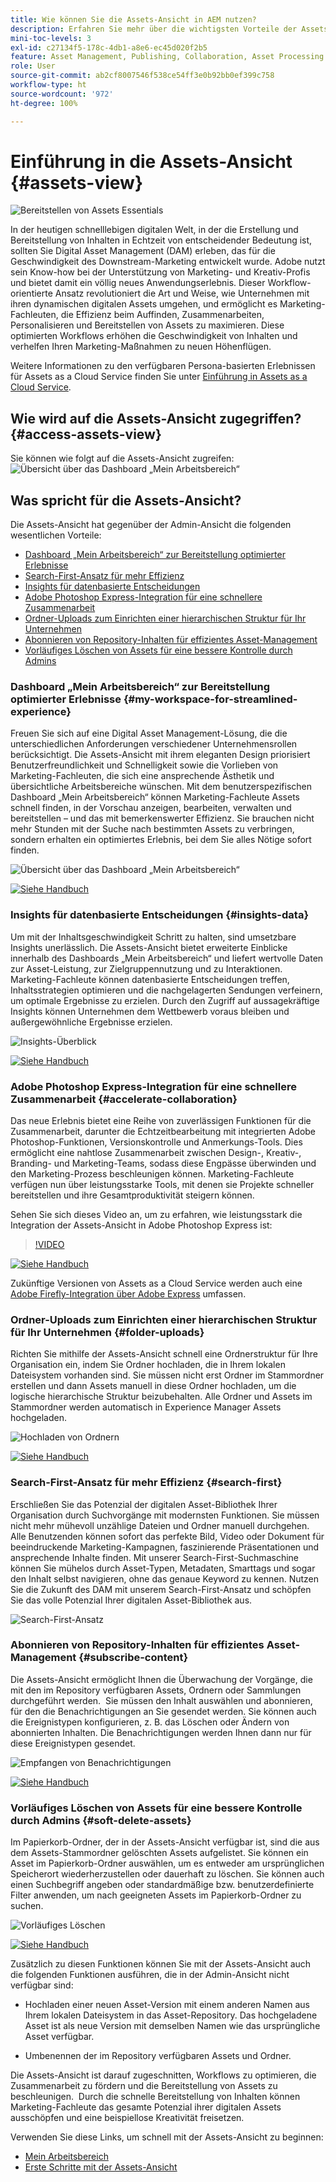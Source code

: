 ```yaml
---
title: Wie können Sie die Assets-Ansicht in AEM nutzen?
description: Erfahren Sie mehr über die wichtigsten Vorteile der Assets-Ansicht in AEM.  Adobe nutzt sein Know-how bei der Unterstützung von Marketing- und Kreativ-Profis und bietet damit ein völlig neues Anwendungserlebnis.
mini-toc-levels: 3
exl-id: c27134f5-178c-4db1-a8e6-ec45d020f2b5
feature: Asset Management, Publishing, Collaboration, Asset Processing
role: User
source-git-commit: ab2cf8007546f538ce54ff3e0b92bb0ef399c758
workflow-type: ht
source-wordcount: '972'
ht-degree: 100%

---
```


# Einführung in die Assets-Ansicht {#assets-view}

![Bereitstellen von Assets Essentials](assets/banner-image.jpg)

In der heutigen schnelllebigen digitalen Welt, in der die Erstellung und Bereitstellung von Inhalten in Echtzeit von entscheidender Bedeutung ist, sollten Sie Digital Asset Management (DAM) erleben, das für die Geschwindigkeit des Downstream-Marketing entwickelt wurde. Adobe nutzt sein Know-how bei der Unterstützung von Marketing- und Kreativ-Profis und bietet damit ein völlig neues Anwendungserlebnis. Dieser Workflow-orientierte Ansatz revolutioniert die Art und Weise, wie Unternehmen mit ihren dynamischen digitalen Assets umgehen, und ermöglicht es Marketing-Fachleuten, die Effizienz beim Auffinden, Zusammenarbeiten, Personalisieren und Bereitstellen von Assets zu maximieren. Diese optimierten Workflows erhöhen die Geschwindigkeit von Inhalten und verhelfen Ihren Marketing-Maßnahmen zu neuen Höhenflügen.

Weitere Informationen zu den verfügbaren Persona-basierten Erlebnissen für Assets as a Cloud Service finden Sie unter [Einführung in Assets as a Cloud Service](/help/assets/overview.md#persona-based-experiences).

## Wie wird auf die Assets-Ansicht zugegriffen? {#access-assets-view}

Sie können wie folgt auf die Assets-Ansicht zugreifen:
![Übersicht über das Dashboard „Mein Arbeitsbereich“](assets/assets-view.png)

<!--

* **Toggle in Admin view**

    * Log into [!DNL Experience Manager] using Cloud Manager.
    * Navigate to **[!UICONTROL Assets]** > **[!UICONTROL Files]**.
    * Click the profile icon on the top right corner.
    * Click **[!UICONTROL Switch View]** from the **[!UICONTROL Profile Settings]** section.
    Repeat these steps to switch back to the Admin view.

* **Product Switcher**
    * Log into [!DNL Experience Manager] and click ![Product selector](assets/waffle-icon.svg).
    * Select **[!UICONTROL Experience Manager Assets]** to access the Assets view.
    * Select **[!UICONTROL Experience Manager]** to access the Admin view.

* **Quick Links** 
    * Log into experience.adobe.com.
    * Click **[!UICONTROL Experience Manager Assets]** to access the Assets view.
    * Click **[!UICONTROL Experience Manager Assets]** to access the Assets view.

    -->

## Was spricht für die Assets-Ansicht?

Die Assets-Ansicht hat gegenüber der Admin-Ansicht die folgenden wesentlichen Vorteile:

* [Dashboard „Mein Arbeitsbereich“ zur Bereitstellung optimierter Erlebnisse](#my-workspace-for-streamlined-experience)
* [Search-First-Ansatz für mehr Effizienz](#search-first)
* [Insights für datenbasierte Entscheidungen](#insights-data)
* [Adobe Photoshop Express-Integration für eine schnellere Zusammenarbeit](#accelerate-collaboration)
* [Ordner-Uploads zum Einrichten einer hierarchischen Struktur für Ihr Unternehmen](#folder-uploads)
* [Abonnieren von Repository-Inhalten für effizientes Asset-Management](#subscribe-content)
* [Vorläufiges Löschen von Assets für eine bessere Kontrolle durch Admins](#soft-delete-assets)

### Dashboard „Mein Arbeitsbereich“ zur Bereitstellung optimierter Erlebnisse {#my-workspace-for-streamlined-experience}

Freuen Sie sich auf eine Digital Asset Management-Lösung, die die unterschiedlichen Anforderungen verschiedener Unternehmensrollen berücksichtigt. Die Assets-Ansicht mit ihrem eleganten Design priorisiert Benutzerfreundlichkeit und Schnelligkeit sowie die Vorlieben von Marketing-Fachleuten, die sich eine ansprechende Ästhetik und übersichtliche Arbeitsbereiche wünschen. Mit dem benutzerspezifischen Dashboard „Mein Arbeitsbereich“ können Marketing-Fachleute Assets schnell finden, in der Vorschau anzeigen, bearbeiten, verwalten und bereitstellen – und das mit bemerkenswerter Effizienz. Sie brauchen nicht mehr Stunden mit der Suche nach bestimmten Assets zu verbringen, sondern erhalten ein optimiertes Erlebnis, bei dem Sie alles Nötige sofort finden.

![Übersicht über das Dashboard „Mein Arbeitsbereich“](assets/my-workspace-demo.gif)

[![Siehe Handbuch](https://helpx.adobe.com/content/dam/help/en/marketing-cloud/how-to/digital-foundation/_jcr_content/main-pars/image_1250343773/see-the-guide-sm.png)](my-workspace-assets-view.md)

### Insights für datenbasierte Entscheidungen {#insights-data}

Um mit der Inhaltsgeschwindigkeit Schritt zu halten, sind umsetzbare Insights unerlässlich. Die Assets-Ansicht bietet erweiterte Einblicke innerhalb des Dashboards „Mein Arbeitsbereich“ und liefert wertvolle Daten zur Asset-Leistung, zur Zielgruppennutzung und zu Interaktionen.  Marketing-Fachleute können datenbasierte Entscheidungen treffen, Inhaltsstrategien optimieren und die nachgelagerten Sendungen verfeinern, um optimale Ergebnisse zu erzielen. Durch den Zugriff auf aussagekräftige Insights können Unternehmen dem Wettbewerb voraus bleiben und außergewöhnliche Ergebnisse erzielen.

![Insights-Überblick](assets/insights-overview.gif)

[![Siehe Handbuch](https://helpx.adobe.com/content/dam/help/en/marketing-cloud/how-to/digital-foundation/_jcr_content/main-pars/image_1250343773/see-the-guide-sm.png)](manage-reports-assets-view.md#view-live-statistics)

### Adobe Photoshop Express-Integration für eine schnellere Zusammenarbeit {#accelerate-collaboration}

Das neue Erlebnis bietet eine Reihe von zuverlässigen Funktionen für die Zusammenarbeit, darunter die Echtzeitbearbeitung mit integrierten Adobe Photoshop-Funktionen, Versionskontrolle und Anmerkungs-Tools. Dies ermöglicht eine nahtlose Zusammenarbeit zwischen Design-, Kreativ-, Branding- und Marketing-Teams, sodass diese Engpässe überwinden und den Marketing-Prozess beschleunigen können. Marketing-Fachleute verfügen nun über leistungsstarke Tools, mit denen sie Projekte schneller bereitstellen und ihre Gesamtproduktivität steigern können.

Sehen Sie sich dieses Video an, um zu erfahren, wie leistungsstark die Integration der Assets-Ansicht in Adobe Photoshop Express ist:

>[!VIDEO](https://video.tv.adobe.com/v/3420922)

[![Siehe Handbuch](https://helpx.adobe.com/content/dam/help/en/marketing-cloud/how-to/digital-foundation/_jcr_content/main-pars/image_1250343773/see-the-guide-sm.png)](edit-images-assets-view.md)

Zukünftige Versionen von Assets as a Cloud Service werden auch eine [Adobe Firefly-Integration über Adobe Express](https://firefly.adobe.com/?gclid=EAIaIQobChMIlZeKuNfj_wIVeyCtBh3e5g2cEAAYASAAEgL56_D_BwE&amp;sdid=JM4FW6VL&amp;mv=search&amp;mv2=paidsearch&amp;ef_id=EAIaIQobChMIlZeKuNfj_wIVeyCtBh3e5g2cEAAYASAAEgL56_D_BwE:G:s&amp;s_kwcid=AL!3085!3!652077237594!e!!g!!adobe%20firefly!19870733758!148140507838) umfassen.

### Ordner-Uploads zum Einrichten einer hierarchischen Struktur für Ihr Unternehmen {#folder-uploads}

Richten Sie mithilfe der Assets-Ansicht schnell eine Ordnerstruktur für Ihre Organisation ein, indem Sie Ordner hochladen, die in Ihrem lokalen Dateisystem vorhanden sind. Sie müssen nicht erst Ordner im Stammordner erstellen und dann Assets manuell in diese Ordner hochladen, um die logische hierarchische Struktur beizubehalten. Alle Ordner und Assets im Stammordner werden automatisch in Experience Manager Assets hochgeladen.

![Hochladen von Ordnern](assets/folder-uploads.gif)

[![Siehe Handbuch](https://helpx.adobe.com/content/dam/help/en/marketing-cloud/how-to/digital-foundation/_jcr_content/main-pars/image_1250343773/see-the-guide-sm.png)](add-delete-assets-view.md)

### Search-First-Ansatz für mehr Effizienz {#search-first}

Erschließen Sie das Potenzial der digitalen Asset-Bibliothek Ihrer Organisation durch Suchvorgänge mit modernsten Funktionen. Sie müssen nicht mehr mühevoll unzählige Dateien und Ordner manuell durchgehen. Alle Benutzenden können sofort das perfekte Bild, Video oder Dokument für beeindruckende Marketing-Kampagnen, faszinierende Präsentationen und ansprechende Inhalte finden. Mit unserer Search-First-Suchmaschine können Sie mühelos durch Asset-Typen, Metadaten, Smarttags und sogar den Inhalt selbst navigieren, ohne das genaue Keyword zu kennen. Nutzen Sie die Zukunft des DAM mit unserem Search-First-Ansatz und schöpfen Sie das volle Potenzial Ihrer digitalen Asset-Bibliothek aus.

![Search-First-Ansatz](assets/search-first.gif)

### Abonnieren von Repository-Inhalten für effizientes Asset-Management {#subscribe-content}

Die Assets-Ansicht ermöglicht Ihnen die Überwachung der Vorgänge, die mit den im Repository verfügbaren Assets, Ordnern oder Sammlungen durchgeführt werden.  Sie müssen den Inhalt auswählen und abonnieren, für den die Benachrichtigungen an Sie gesendet werden. Sie können auch die Ereignistypen konfigurieren, z. B. das Löschen oder Ändern von abonnierten Inhalten. Die Benachrichtigungen werden Ihnen dann nur für diese Ereignistypen gesendet.

![Empfangen von Benachrichtigungen](assets/notifications.gif)

[![Siehe Handbuch](https://helpx.adobe.com/content/dam/help/en/marketing-cloud/how-to/digital-foundation/_jcr_content/main-pars/image_1250343773/see-the-guide-sm.png)](manage-notifications-assets-view.md)

### Vorläufiges Löschen von Assets für eine bessere Kontrolle durch Admins {#soft-delete-assets}

Im Papierkorb-Ordner, der in der Assets-Ansicht verfügbar ist, sind die aus dem Assets-Stammordner gelöschten Assets aufgelistet. Sie können ein Asset im Papierkorb-Ordner auswählen, um es entweder am ursprünglichen Speicherort wiederherzustellen oder dauerhaft zu löschen. Sie können auch einen Suchbegriff angeben oder standardmäßige bzw. benutzerdefinierte Filter anwenden, um nach geeigneten Assets im Papierkorb-Ordner zu suchen.

![Vorläufiges Löschen](assets/soft-delete.gif)

[![Siehe Handbuch](https://helpx.adobe.com/content/dam/help/en/marketing-cloud/how-to/digital-foundation/_jcr_content/main-pars/image_1250343773/see-the-guide-sm.png)](navigate-assets-view.md)

Zusätzlich zu diesen Funktionen können Sie mit der Assets-Ansicht auch die folgenden Funktionen ausführen, die in der Admin-Ansicht nicht verfügbar sind:

* Hochladen einer neuen Asset-Version mit einem anderen Namen aus Ihrem lokalen Dateisystem in das Asset-Repository. Das hochgeladene Asset ist als neue Version mit demselben Namen wie das ursprüngliche Asset verfügbar.

* Umbenennen der im Repository verfügbaren Assets und Ordner.

Die Assets-Ansicht ist darauf zugeschnitten, Workflows zu optimieren, die Zusammenarbeit zu fördern und die Bereitstellung von Assets zu beschleunigen.  Durch die schnelle Bereitstellung von Inhalten können Marketing-Fachleute das gesamte Potenzial ihrer digitalen Assets ausschöpfen und eine beispiellose Kreativität freisetzen.


Verwenden Sie diese Links, um schnell mit der Assets-Ansicht zu beginnen:

* [Mein Arbeitsbereich](/help/assets/my-workspace-assets-view.md)
* [Erste Schritte mit der Assets-Ansicht](/help/assets/get-started-assets-view.md)
